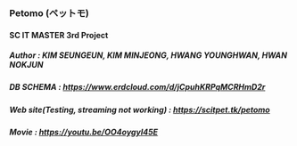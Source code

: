 ### Petomo (ペットモ)  


#### SC IT MASTER 3rd Project


##### Author : KIM SEUNGEUN, KIM MINJEONG, HWANG YOUNGHWAN, HWAN NOKJUN


##### DB SCHEMA : https://www.erdcloud.com/d/jCpuhKRPqMCRHmD2r

##### Web site(Testing, streaming not working) : https://scitpet.tk/petomo

##### Movie : https://youtu.be/OO4oygyI45E
